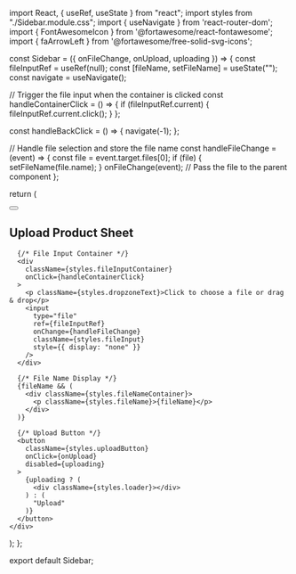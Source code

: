 import React, { useRef, useState } from "react";
import styles from "./Sidebar.module.css";
import { useNavigate } from 'react-router-dom';
import { FontAwesomeIcon } from '@fortawesome/react-fontawesome';
import { faArrowLeft } from '@fortawesome/free-solid-svg-icons';




const Sidebar = ({ onFileChange, onUpload, uploading }) => {
  const fileInputRef = useRef(null);
  const [fileName, setFileName] = useState("");
    const navigate = useNavigate();


  // Trigger the file input when the container is clicked
  const handleContainerClick = () => {
    if (fileInputRef.current) {
      fileInputRef.current.click();
    }
  };
  
  const handleBackClick = () => {
    navigate(-1);
  };


  // Handle file selection and store the file name
  const handleFileChange = (event) => {
    const file = event.target.files[0];
    if (file) {
      setFileName(file.name);
    }
    onFileChange(event); // Pass the file to the parent component
  };

  return (
    <div className={styles.sidebar}>
      <button className={styles.backButton} onClick={handleBackClick}>
        <FontAwesomeIcon icon={faArrowLeft} />
      </button>
      <h2 className={styles.heading}>Upload Product Sheet</h2>

      {/* File Input Container */}
      <div
        className={styles.fileInputContainer}
        onClick={handleContainerClick}
      >
        <p className={styles.dropzoneText}>Click to choose a file or drag & drop</p>
        <input
          type="file"
          ref={fileInputRef}
          onChange={handleFileChange}
          className={styles.fileInput}
          style={{ display: "none" }}
        />
      </div>

      {/* File Name Display */}
      {fileName && (
        <div className={styles.fileNameContainer}>
          <p className={styles.fileName}>{fileName}</p>
        </div>
      )}

      {/* Upload Button */}
      <button
        className={styles.uploadButton}
        onClick={onUpload}
        disabled={uploading}
      >
        {uploading ? (
          <div className={styles.loader}></div>
        ) : (
          "Upload"
        )}
      </button>
    </div>
  );
};

export default Sidebar;
